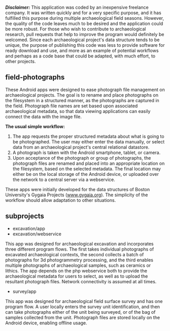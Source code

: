 **_Disclaimer:_** This application was coded by an inexpensive freelance company.  It was written quickly and for a very specific purpose, and it has fulfilled this purpose during multiple archaeological field seasons.  However, the quality of the code leaves much to be desired and the application could be more robust.  For those who wish to contribute to archaeological research, pull requests that help to improve the program would definitely be welcomed.  Since each archaeological project's data structure tends to be unique, the purpose of publishing this code was less to provide software for ready download and use, and more as an example of potential workflows and perhaps as a code base that could be adapted, with much effort, to other projects.

## field-photographs

These Android apps were designed to ease photograph file management on archaeological projects.  The goal is to rename and place photographs on the filesystem in a structured manner, as the photographs are captured in the field.  Photograph file names are set based upon associated archaeological metadata, so that data viewing applications can easily connect the data with the image file.

**The usual simple workflow:**

1. The app requests the proper structured metadata about what is going to be photographed.  The user may either enter the data manually, or select data from an archaeological project's central relational datastore.
2. A photograph is taken with the Android smartphone, tablet, or camera.
3. Upon acceptance of the photograph or group of photographs, the photograph files are renamed and placed into an appropriate location on the filesystem, based on the selected metadata.  The final location may either be on the local storage of the Android device, or uploaded over the network to a central server via a webservice.

These apps were initially developed for the data structures of Boston University's Gygaia Projects (www.gygaia.org). The simplicity of the workflow should allow adaptation to other situations.

## subprojects

* excavation/app
* excavation/webservice

This app was designed for archaeological excavation and incorporates three different program flows.  The first takes individual photographs of excavated archaeological contexts, the second collects a batch of photographs for 3d photogrammetry processing, and the third enables multiple photographs of archaeological samples, such as ceramics or lithics.  The app depends on the php webservice both to provide the archaeological metadata for users to select, as well as to upload the resultant photograph files.  Network connectivity is assumed at all times.

* survey/app

This app was designed for archaeological field surface survey and has one program flow.  A user locally enters the survey unit identification, and then can take photographs either of the unit being surveyed, or of the bag of samples collected from the unit.  Photograph files are stored locally on the Android device, enabling offline usage.


